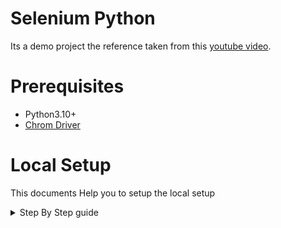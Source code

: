 # Selenium Python

Its a demo project the reference taken from this [youtube video](https://www.youtube.com/watch?v=NB8OceGZGjA).

# Prerequisites
* Python3.10+
* [Chrom Driver](https://sites.google.com/chromium.org/driver/)

# Local Setup
This documents Help you to setup the local setup

<details>
  <summary>Step By Step guide</summary>

### Step 1
Create the `Virtual environment` use the `Python3.10+` Version
```cmd
python3.10 -m venv .venv
```
or
```cmd
python -m venv .venv
```
### Step 2
Install all the required packages
```cmd
pip install -r requirements.txt
```

### Step 3
Download Correct Version of `Chrome Driver` From [Here](https://googlechromelabs.github.io/chrome-for-testing/#stable) and then extract the `.zip` file and you can find the `chromedriver.exe` file and move that file in that `root` directory.

</details>

